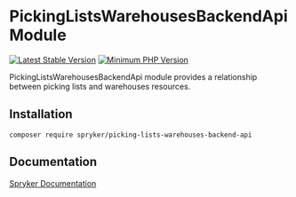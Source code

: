# PickingListsWarehousesBackendApi Module
[![Latest Stable Version](https://poser.pugx.org/spryker/picking-lists-warehouses-backend-api/v/stable.svg)](https://packagist.org/packages/spryker/picking-lists-warehouses-backend-api)
[![Minimum PHP Version](https://img.shields.io/badge/php-%3E%3D%208.2-8892BF.svg)](https://php.net/)

PickingListsWarehousesBackendApi module provides a relationship between picking lists and warehouses resources.

## Installation

```
composer require spryker/picking-lists-warehouses-backend-api
```

## Documentation

[Spryker Documentation](https://docs.spryker.com)
